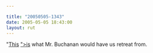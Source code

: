 ```yaml
---

title: "20050505-1343"
date: 2005-05-05 18:43:00
layout: rut
---
```


<p> "<a href="http://www.townhall.com/columnists/chuckcolson/cc20050503.shtml">This</a>
<a href="http://www.pfm.org/AM/Template.cfm?Section=<?php echo
htmlentities("Issues_and_Research&Template=/TaggedPage/TaggedPageDisplay.cfm&TPLID=81&ContentID=14196");
?>">is</a> what Mr. Buchanan would have us retreat from.</p>

